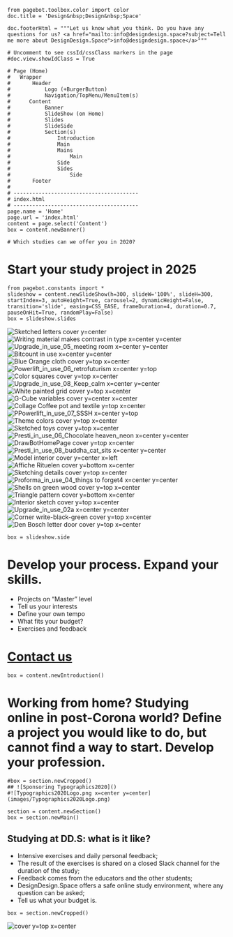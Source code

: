 ~~~
from pagebot.toolbox.color import color
doc.title = 'Design&nbsp;Design&nbsp;Space'

doc.footerHtml = """Let us know what you think. Do you have any questions for us? <a href="mailto:info@designdesign.space?subject=Tell me more about DesignDesign.Space">info@designdesign.space</a>"""

# Uncomment to see cssId/cssClass markers in the page
#doc.view.showIdClass = True

# Page (Home)
#	Wrapper
#		Header 
#			Logo (+BurgerButton)
#			Navigation/TopMenu/MenuItem(s)
#      Content
#  			Banner
#  			SlideShow (on Home)
#      		Slides
#      		SlideSide
#			Section(s)
#				Introduction
#				Main
#				Mains
#					Main
#				Side
#				Sides
#					Side
#		Footer
#
# ----------------------------------------
# index.html
# ----------------------------------------
page.name = 'Home'
page.url = 'index.html'
content = page.select('Content')
box = content.newBanner()

# Which studies can we offer you in 2020?
~~~

# Start your study project in 2025



~~~
from pagebot.constants import *
slideshow = content.newSlideShow(h=300, slideW='100%', slideH=300, startIndex=3, autoHeight=True, carousel=2, dynamicHeight=False, transition='slide', easing=CSS_EASE, frameDuration=4, duration=0.7, pauseOnHit=True, randomPlay=False)
box = slideshow.slides
~~~

![Sketched letters cover y=center](images/IMG_2848.jpg)
![Writing material makes contrast in type x=center y=center](images/IMG_1108.jpg)
![Upgrade_in_use_05_meeting room x=center y=center](images/typetr/Upgrade_in_use_05_meeting_room.jpg)
![Bitcount in use x=center y=center](images/typetr/Bitcount_in_use_03_time_is_now3.jpg)
![Blue Orange cloth cover y=top x=center](images/IMG_3145.jpg)
![Powerlift_in_use_06_retrofuturism x=center y=top](images/typetr/Powerlift_in_use_06_retrofuturism.jpg)
![Color squares cover y=top x=center](images/PepperTomColorSquares.png)
![Upgrade_in_use_08_Keep_calm x=center y=center](images/typetr/Upgrade_in_use_08_Keep_calm.jpg)
![White painted grid cover y=top x=center](images/IMG_1107.jpg)
![G-Cube variables cover y=center x=center](images/GN-Cube-Variable-e.png)
![Collage Coffee pot and textile y=top x=center](images/IMG_6704.jpg)
![PPowerlift_in_use_07_SSSH x=center y=top](images/typetr/Powerlift_in_use_07_SSSH.jpg)
![Theme colors cover y=top x=center](images/ThemeColorsByDocument_5.png)
![Sketched toys cover y=top x=center](images/IMG_4905.jpg)
![Presti_in_use_06_Chocolate heaven_neon x=center y=center](images/typetr/Presti_in_use_06_Chocolate_heaven_neon.jpg)
![DrawBotHomePage cover y=top x=center](images/DrawBotHomePage.png)
![Presti_in_use_08_buddha_cat_sits x=center y=center](images/typetr/Presti_in_use_08_buddha_cat_sits.jpg)
![Model interior cover y=center x=left](images/IMG_E8927.jpg)
![Affiche Rituelen cover y=bottom x=center](images/affiche_rituelen.png)
![Sketching details cover y=top x=center](images/DesignModels2.038.png)
![Proforma_in_use_04_things to forget4 x=center y=center](images/typetr/Proforma_in_use_04_things_to_forget4.jpg)
![Shells on green wood cover y=top x=center](images/IMG_0752.jpg)
![Triangle pattern cover y=bottom x=center](images/IMG_1447.jpg)
![Interior sketch cover y=top x=center](images/IMG_E8874.jpg)
![Upgrade_in_use_02a x=center y=center](images/typetr/Upgrade_in_use_02a.jpg)
![Corner write-black-green cover y=top x=center](images/IMG_6994.jpg)
![Den Bosch letter door cover y=top x=center](images/IMG_6129.jpg)

~~~ 
box = slideshow.side
~~~

# Develop your process. Expand your skills.

* Projects on “Master” level
* Tell us your interests
* Define your own tempo
* What fits your budget?
* Exercises and feedback

# [Contact us](mailto:info@designdesign.space?subject=Subscribing%20for%20the%20free%20DesignDesign.Space%20workshop)


~~~
box = content.newIntroduction()
~~~

# Working from home? Studying online in post-Corona world? Define a project you would like to do, but cannot find a way to start. Develop your profession. 

~~~ 
#box = section.newCropped()
## ![Sponsoring Typographics2020]()
#![Typographics2020Logo.png x=center y=center](images/Typographics2020Logo.png)
~~~

~~~
section = content.newSection()
box = section.newMain()
~~~
## Studying at DD.S: what is it like?

* Intensive exercises and daily personal feedback;
* The result of the exercises is shared on a closed Slack channel for the duration of the study;
* Feedback comes from the educators and the other students;
* DesignDesign.Space offers a safe online study environment, where any question can be asked;
* Tell us what your budget is.

~~~
box = section.newCropped()
~~~
![cover y=top x=center](images/DSGNWK_0665BW.jpg)

